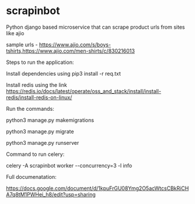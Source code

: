 # scrapinbot
Python django based microservice that can scrape product urls from sites like ajio

sample urls - https://www.ajio.com/s/boys-tshirts,https://www.ajio.com/men-shirts/c/830216013

Steps to run the application:

Install dependencies using pip3 install -r req.txt

Install redis using the link https://redis.io/docs/latest/operate/oss_and_stack/install/install-redis/install-redis-on-linux/

Run the commands:

python3 manage.py makemigrations

python3 manage.py migrate

python3 manage.py runserver

Command to run celery:

celery -A scrapinbot worker --concurrency=3 -l info

Full documenatation:

https://docs.google.com/document/d/1kpuFrGU08Ymg2O5acWtcsCBkRiCHA7q8tM1PWHei_h8/edit?usp=sharing
